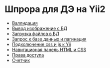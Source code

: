 # Шпрора для ДЭ на Yii2
* [Валлидация](validate.md)
* [Вывод изображение с БД](img.md)
* [Загрузка файлов в БД](load-img.md)
* [Запрос к базе данных и пагинация](database-query-and-pagination.md)
* [Подколючение css и js к Yii](linkStyle.md)
* [Навигационая панель HTML и CSS]()
* [Права доступа]()
* [Счетчик]()

